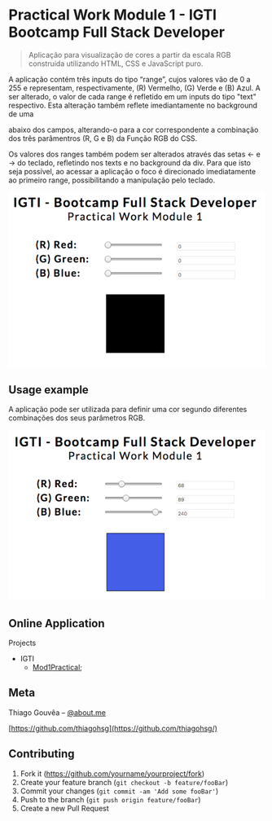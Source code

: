 # Practical Work Module 1 - IGTI Bootcamp Full Stack Developer

> Aplicação para visualização de cores a partir da escala RGB construída utilizando HTML, CSS e JavaScript puro.

A aplicação contém três inputs do tipo “range”, cujos valores vão de 0 a 255 e representam, respectivamente, (R) Vermelho, (G) Verde e (B) Azul. A ser alterado, o valor de cada range é refletido em um inputs do tipo "text" respectivo. Esta alteração também reflete imediantamente no background de uma <div> abaixo dos campos, alterando-o para a cor correspondente a combinação dos três parâmentros (R, G e B) da Função RGB do CSS.

Os valores dos ranges também podem ser alterados através das setas ← e → do teclado, refletindo nos texts e no background da div. Para que isto seja possível, ao acessar a aplicação o foco é direcionado imediatamente ao primeiro range, possibilitando a manipulação pelo teclado.

![](/imgs/screenShot01.png)

## Usage example

A aplicação pode ser utilizada para definir uma cor segundo diferentes combinações dos seus parâmetros RGB.

![](/imgs/screenShot02.png)

## Online Application

Projects

- IGTI
  - [Mod1Practical](http://www.thiagogouvea.com.br/projects/igti/mod1practical);

## Meta

Thiago Gouvêa – [@about.me](https://about.me/tgouvea)

[https://github.com/thiagohsg](https://github.com/thiagohsg/)

## Contributing

1. Fork it (<https://github.com/yourname/yourproject/fork>)
2. Create your feature branch (`git checkout -b feature/fooBar`)
3. Commit your changes (`git commit -am 'Add some fooBar'`)
4. Push to the branch (`git push origin feature/fooBar`)
5. Create a new Pull Request

<!-- Markdown link & img dfn's -->

[npm-image]: https://img.shields.io/npm/v/datadog-metrics.svg?style=flat-square
